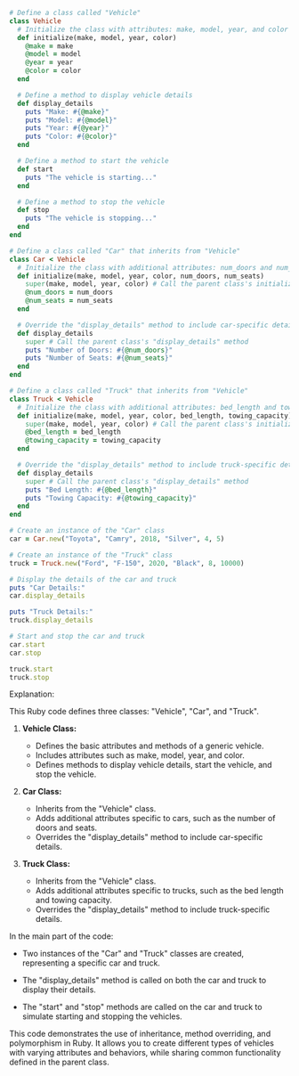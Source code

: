 ```ruby
# Define a class called "Vehicle"
class Vehicle
  # Initialize the class with attributes: make, model, year, and color
  def initialize(make, model, year, color)
    @make = make
    @model = model
    @year = year
    @color = color
  end

  # Define a method to display vehicle details
  def display_details
    puts "Make: #{@make}"
    puts "Model: #{@model}"
    puts "Year: #{@year}"
    puts "Color: #{@color}"
  end

  # Define a method to start the vehicle
  def start
    puts "The vehicle is starting..."
  end

  # Define a method to stop the vehicle
  def stop
    puts "The vehicle is stopping..."
  end
end

# Define a class called "Car" that inherits from "Vehicle"
class Car < Vehicle
  # Initialize the class with additional attributes: num_doors and num_seats
  def initialize(make, model, year, color, num_doors, num_seats)
    super(make, model, year, color) # Call the parent class's initialize method
    @num_doors = num_doors
    @num_seats = num_seats
  end

  # Override the "display_details" method to include car-specific details
  def display_details
    super # Call the parent class's "display_details" method
    puts "Number of Doors: #{@num_doors}"
    puts "Number of Seats: #{@num_seats}"
  end
end

# Define a class called "Truck" that inherits from "Vehicle"
class Truck < Vehicle
  # Initialize the class with additional attributes: bed_length and towing_capacity
  def initialize(make, model, year, color, bed_length, towing_capacity)
    super(make, model, year, color) # Call the parent class's initialize method
    @bed_length = bed_length
    @towing_capacity = towing_capacity
  end

  # Override the "display_details" method to include truck-specific details
  def display_details
    super # Call the parent class's "display_details" method
    puts "Bed Length: #{@bed_length}"
    puts "Towing Capacity: #{@towing_capacity}"
  end
end

# Create an instance of the "Car" class
car = Car.new("Toyota", "Camry", 2018, "Silver", 4, 5)

# Create an instance of the "Truck" class
truck = Truck.new("Ford", "F-150", 2020, "Black", 8, 10000)

# Display the details of the car and truck
puts "Car Details:"
car.display_details

puts "Truck Details:"
truck.display_details

# Start and stop the car and truck
car.start
car.stop

truck.start
truck.stop
```

Explanation:

This Ruby code defines three classes: "Vehicle", "Car", and "Truck".

1. **Vehicle Class:**
   - Defines the basic attributes and methods of a generic vehicle.
   - Includes attributes such as make, model, year, and color.
   - Defines methods to display vehicle details, start the vehicle, and stop the vehicle.

2. **Car Class:**
   - Inherits from the "Vehicle" class.
   - Adds additional attributes specific to cars, such as the number of doors and seats.
   - Overrides the "display_details" method to include car-specific details.

3. **Truck Class:**
   - Inherits from the "Vehicle" class.
   - Adds additional attributes specific to trucks, such as the bed length and towing capacity.
   - Overrides the "display_details" method to include truck-specific details.

In the main part of the code:

- Two instances of the "Car" and "Truck" classes are created, representing a specific car and truck.

- The "display_details" method is called on both the car and truck to display their details.

- The "start" and "stop" methods are called on the car and truck to simulate starting and stopping the vehicles.

This code demonstrates the use of inheritance, method overriding, and polymorphism in Ruby. It allows you to create different types of vehicles with varying attributes and behaviors, while sharing common functionality defined in the parent class.
